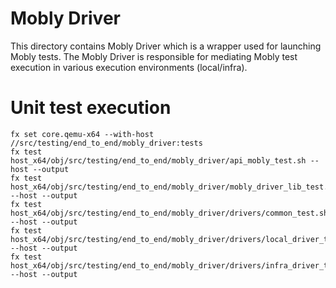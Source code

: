 # Mobly Driver

This directory contains Mobly Driver which is a wrapper used for launching Mobly tests.
The Mobly Driver is responsible for mediating Mobly test execution in various execution environments (local/infra).

# Unit test execution
```shell
fx set core.qemu-x64 --with-host //src/testing/end_to_end/mobly_driver:tests
fx test host_x64/obj/src/testing/end_to_end/mobly_driver/api_mobly_test.sh --host --output
fx test host_x64/obj/src/testing/end_to_end/mobly_driver/mobly_driver_lib_test.sh --host --output
fx test host_x64/obj/src/testing/end_to_end/mobly_driver/drivers/common_test.sh --host --output
fx test host_x64/obj/src/testing/end_to_end/mobly_driver/drivers/local_driver_test.sh --host --output
fx test host_x64/obj/src/testing/end_to_end/mobly_driver/drivers/infra_driver_test.sh --host --output
```

